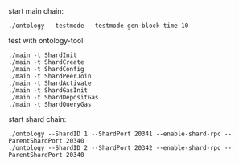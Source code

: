 
##

start main chain:

```
./ontology --testmode --testmode-gen-block-time 10
```


test with ontology-tool

```
./main -t ShardInit
./main -t ShardCreate
./main -t ShardConfig
./main -t ShardPeerJoin
./main -t ShardActivate
./main -t ShardGasInit
./main -t ShardDepositGas
./main -t ShardQueryGas
```

start shard chain:

```
./ontology --ShardID 1 --ShardPort 20341 --enable-shard-rpc --ParentShardPort 20340
./ontology --ShardID 2 --ShardPort 20342 --enable-shard-rpc --ParentShardPort 20340
```


